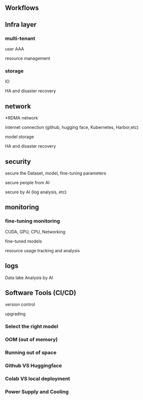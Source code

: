 ## Workflows


## Infra layer

### multi-tenant

user AAA

resource management

### storage

IO

HA and disaster recovery



## network

*RDMA network

internet connection (github, hugging face, Kubernetes, Harbor,etc)

model storage

HA and disaster recovery



## security 

secure the Dataset, model, fine-tuning parameters

secure people from AI

secure by AI (log analysis, etc)



## monitoring 

### fine-tuning monitoring

CUDA, GPU, CPU, Networking 

fine-tuned models

resource usage tracking and analysis



## logs

Data lake Analysis by AI





## Software Tools (CI/CD)

version control

upgrading





### Select the right model

### OOM (out of memory)

### Running out of space

### Github VS Huggingface

### Colab VS local deployment

### Power Supply and Cooling
